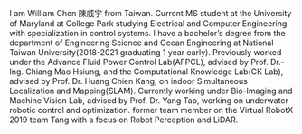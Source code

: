 I am William Chen 陳威宇 from Taiwan.
Current MS student at the University of Maryland at College Park studying Electrical and Computer Engineering with specialization in control systems.
I have a bachelor’s degree from the department of Engineering Science and Ocean Engineering at National Taiwan University(2018-2021 graduating 1 year early).
Previously worked under the Advance Fluid Power Control Lab(AFPCL), advised by Prof. Dr.-Ing. Chiang Mao Hsiung, and the Computational Knowledge Lab(CK Lab), advised by Prof. Dr. Huang Chien Kang, on indoor Simultaneous Localization and Mapping(SLAM).
Currently working under Bio-Imaging and Machine Vision Lab, advised by Prof. Dr. Yang Tao, working on underwater robotic control and optimization.
former team member on the Virtual RobotX 2019 team Tang with a focus on Robot Perception and LiDAR.
